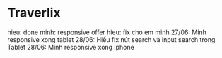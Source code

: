 # Traverlix
hieu: done
minh: responsive offer
hieu: fix cho em minh
27/06: Minh responsive xong tablet
28/06: Hiếu fix nút search và input search trong Tablet
28/06: Minh responsive xong iphone
